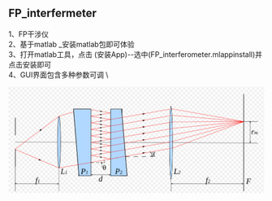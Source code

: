 ## FP_interfermeter
  1、FP干涉仪 \
  2、基于matlab _安装matlab包即可体验 \
  3、打开matlab工具，点击 (安装App)--选中(FP_interferometer.mlappinstall)并点击安装即可 \
  4、GUI界面包含多种参数可调 \

![图纸如下](scheme.png)
